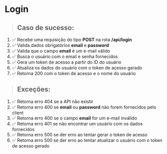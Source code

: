 # Login

> ## Caso de sucesso:
1. ✅ Recebe uma requisição do tipo **POST** na rota **/api/login**
1. ✅ Valida dados obrigatórios **email** e **password**
1. ✅ Valida que o campo **email** é um e-mail válido
1. ✅ Busca o usuário com o email e senha fornecidos
1. ✅ Gera um token de acesso a partir do ID do usuário
1. ✅ Atualiza os dados do usuário com o token de acesso gerado
1. ✅ Retorna 200 com o token de acesso e o nome do usuário
> ## Exceções:
1. ✅ Retorna erro 404 se a API não existir
1. ✅ Retorna erro 400 se **email** ou **password** não forem fornecidos pelo client
1. ✅ Retorna erro 400 se o campo **email** for um e-mail inválido
1. ✅ Retorna erro 401 se não encontrar um usuário com os dados fornecidos
1. ✅ Retorna erro 500 se der erro ao tentar gerar o token de acesso
1. ✅ Retorna erro 500 se der erro ao tentar atualizar o usuário com o token de acesso gerado
